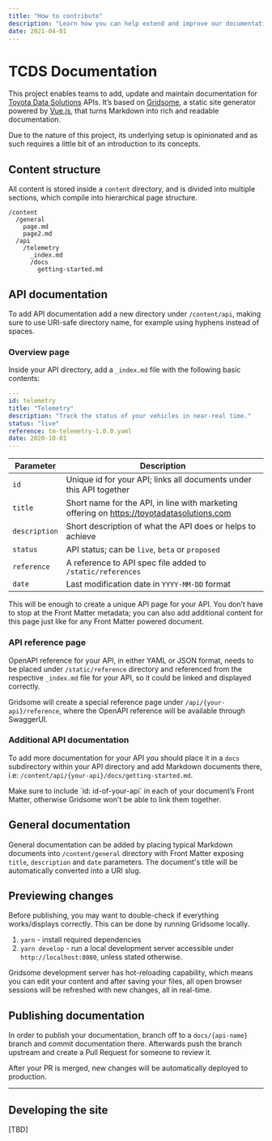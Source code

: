 ```yaml
---
title: "How to contribute"
description: "Learn how you can help extend and improve our documentation"
date: 2021-04-01
---
```


# TCDS Documentation

This project enables teams to add, update and maintain documentation for [Toyota Data Solutions](https://toyotadatasolutions.com) APIs. It’s based on [Gridsome](https://gridsome.org), a static site generator powered by [Vue.js](https://vuejs.org), that turns Markdown into rich and readable documentation.

Due to the nature of this project, its underlying setup is opinionated and as such requires a little bit of an introduction to its concepts.

## Content structure

All content is stored inside a `content` directory, and is divided into multiple sections, which compile into hierarchical page structure.

```
/content
  /general
    page.md
    page2.md
  /api
    /telemetry
      _index.md
      /docs
        getting-started.md
```

## API documentation

To add API documentation add a new directory under `/content/api`, making sure to use URI-safe directory name, for example using hyphens instead of spaces.

### Overview page

Inside your API directory, add a `_index.md` file with the following basic contents:

```yaml
---
id: telemetry
title: "Telemetry"
description: "Track the status of your vehicles in near-real time."
status: "live"
reference: tm-telemetry-1.0.0.yaml
date: 2020-10-01
---
```

| Parameter     | Description                                                                                |
| ------------- | ------------------------------------------------------------------------------------------ |
| `id`          | Unique id for your API; links all documents under this API together                        |
| `title`       | Short name for the API, in line with marketing offering on https://toyotadatasolutions.com |
| `description` | Short description of what the API does or helps to achieve                                 |
| `status`      | API status; can be `live`, `beta` or `proposed`                                            |
| `reference`   | A reference to API spec file added to `/static/references`                                 |
| `date`        | Last modification date in `YYYY-MM-DD` format                                              |

This will be enough to create a unique API page for your API. You don’t have to stop at the Front Matter metadata; you can also add additional content for this page just like for any Front Matter powered document.

### API reference page

OpenAPI reference for your API, in either YAML or JSON format, needs to be placed under `/static/reference` directory and referenced from the respective `_index.md` file for your API, so it could be linked and displayed correctly.

Gridsome will create a special reference page under `/api/{your-api}/reference`, where the OpenAPI reference will be available through SwaggerUI.

### Additional API documentation

To add more documentation for your API you should place it in a `docs` subdirectory within your API directory and add Markdown documents there, i.e: `/content/api/{your-api}/docs/getting-started.md`.

<div class="info">
Make sure to include `id: id-of-your-api` in each of your document’s Front Matter, otherwise Gridsome won't be able to link them together.
</div>

## General documentation

General documentation can be added by placing typical Markdown documents into `/content/general` directory with Front Matter exposing `title`, `description` and `date` parameters. The document's title will be automatically converted into a URI slug.

## Previewing changes

Before publishing, you may want to double-check if everything works/displays correctly. This can be done by running Gridsome locally.

1. `yarn` - install required dependencies
2. `yarn develop` - run a local development server accessible under `http://localhost:8080`, unless stated otherwise.

Gridsome development server has hot-reloading capability, which means you can edit your content and after saving your files, all open browser sessions will be refreshed with new changes, all in real-time.

## Publishing documentation

In order to publish your documentation, branch off to a `docs/{api-name}` branch and commit documentation there. Afterwards push the branch upstream and create a Pull Request for someone to review it.

After your PR is merged, new changes will be automatically deployed to production.

---

## Developing the site

[TBD]
